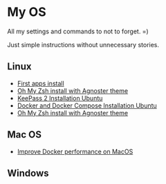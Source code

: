 # My OS

All my settings and commands to not to forget. =)

Just simple instructions without unnecessary stories.

## Linux

* [First apps install](/linux/install.md)
* [Oh My Zsh install with Agnoster theme](/linux/oh-my-zsh/install.md)
* [KeePass 2 Installation Ubuntu](/linux/keepass2/install.md)
* [Docker and Docker Compose Installation Ubuntu](/linux/docker/install.md)
* [Oh My Zsh install with Agnoster theme](/linux/oh-my-zsh/install.md)

## Mac OS

* [Improve Docker performance on MacOS](/macos/docker/performance.md)

## Windows

